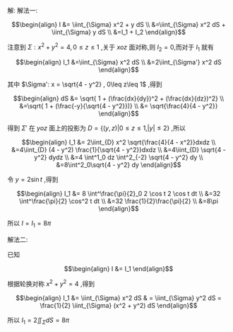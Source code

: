 解:
解法一:

$$\begin{align}
    I &= \iint_{\Sigma} x^2 + y dS \\
    &=\iint_{\Sigma} x^2 dS + \iint_{\Sigma}  y dS \\
    &=I_1 + I_2
\end{align}$$

注意到 $\Sigma: x^2 + y^2 = 4 , 0 \leq z\leq 1$ ,关于 $xoz$ 面对称,则 $I_2 = 0$,而对于 $I_1$ 就有

$$\begin{align}
    I_1 &=\iint_{\Sigma} x^2 dS \\
    &=2\iint_{\Sigma'} x^2 dS
\end{align}$$

其中 $\Sigma': x = \sqrt{4 - y^2} , 0\leq z\leq 1$ ,得到

$$\begin{align}
    dS &= \sqrt{ 1 + (\frac{dx}{dy})^2 + (\frac{dx}{dz})^2} \\
    &=\sqrt{ 1 + (\frac{-y}{\sqrt{4 - y^2}})} \\
    &= \sqrt{\frac{4}{4 - y^2}}
\end{align}$$

得到 $\Sigma'$ 在 $yoz$ 面上的投影为 $D = \{(y,z) |  0\leq z\leq 1 ,|y|\leq 2 \}$ ,所以

$$\begin{align}
    I_1 &= 2\iint_{D} x^2 \sqrt{\frac{4}{4 - x^2}}dxdz \\
    &=4\iint_{D} (4 - y^2) \frac{1}{\sqrt{4 - y^2}}dxdz \\
    &=4\iint_{D} \sqrt{4 - y^2} dydz \\
    &=4 \int^1_0 dz \int^2_{-2} \sqrt{4 - y^2} dy \\
    &=8\int^2_0\sqrt{4 - y^2} dy
\end{align}$$

令 $y = 2\sin t$ ,得到

$$\begin{align}
    I_1 &= 8 \int^\frac{\pi}{2}_0 2 \cos t 2 \cos t dt \\
    &=32 \int^\frac{\pi}{2} \cos^2 t dt \\
    &=32 \frac{1}{2}\frac{\pi}{2}  \\
    &=8\pi
\end{align}$$

所以 $I = I_1 = 8\pi$

解法二:

已知

$$\begin{align}
    I &= I_1
\end{align}$$

根据轮换对称 $x^2 + y^2 = 4$ ,得到

$$\begin{align}
    I_1 &= \iint_{\Sigma} x^2 dS & = \iint_{\Sigma} y^2 dS = \frac{1}{2} \iint_{\Sigma} (x^2 + y^2) dS 
\end{align}$$

所以 $I_1 = 2\iint_{\Sigma} dS = 8\pi$
